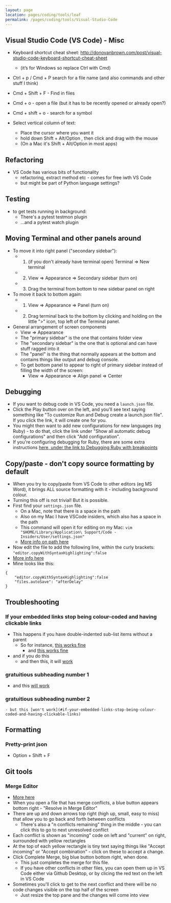 ```yaml
---
layout: page
location: pages/coding/tools/leaf
permalink: /pages/coding/tools/Visual-Studio-Code
---
```

## Visual Studio Code (VS Code) - Misc

  - Keyboard shortcut cheat sheet:
    [<span class="underline">http://donovanbrown.com/post/visual-studio-code-keyboard-shortcut-cheat-sheet</span>](http://donovanbrown.com/post/visual-studio-code-keyboard-shortcut-cheat-sheet)
    
      - (it’s for Windows so replace Ctrl with Cmd)

  - Ctrl + p / Cmd + P search for a file name (and also commands and
    other stuff I think)

  - Cmd + Shift + F - Find in files

  - Cmd + o - open a file (but it has to be recently opened or already
    open?)

  - Cmd + shift + o - search for a symbol

  - Select vertical column of text: 
    - Place the cursor where you want it
    - hold down Shift + Alt/Option , then click and drag with the mouse
    - (On a Mac it's Shift + Alt/Option in most apps)

## Refactoring

- VS Code has various bits of functionality
    - refactoring, extract method etc - comes for free iwth VS Code
    - but might be part of Python language settings?

## Testing

  - to get tests running in background:
      - There's a pytest testmon plugin
      - ...and a pytest watch plugin

## Moving Terminal and other panels around

- To move it into right panel ("secondary sidebar"): 
  - 1. (if you don't already have terminal open) Terminal => New terminal
  - 2. View => Appearance => Secondary sidebar (turn on)
  - 3. Drag the terminal from bottom to new sidebar panel on right
- To move it back to bottom again:
  - 1. View => Appearance => Panel (turn on)
  - 2. Drag terminal back to the bottom by clicking and holding on the little ">" icon, top left of the Terminal panel.
- General arrangement of screen components
  - View => Appearance
  - The "primary sidebar" is the one that contains folder view
  - The "secondary sidebar" is the one that is optional and can have stuff ragged into it
  - The "panel" is the thing that normally appears at the bottom and contains things like output and debug console.
  - To get bottom panel to appear to right of primary sidebar instead of filling the width of the screen:
    - View => Appearance => Align panel => Center

## Debugging

- If you want to debug code in VS Code, you need a `launch.json` file. 
- Click the Play button over on the left, and you'll see text saying something like "To customize Run and Debug create a launch.json file". If you click the link, it will create one for you.
- You might then want to add new configurations for new languages (eg Ruby) - to do that, click the link under "Show all automatic debug configurations"  and then click "Add configuration".
- If you're configuring debugging for Ruby, there are some extra instructions [here, under the link to Debugging Ruby with breakpoints](http://127.0.0.1:4000/pages/coding/lang/oo/Ruby#tutorials-and-guides) 

## Copy/paste - don't copy source formatting by default

- When you try to copy/paste from VS Code to other editors (eg MS Word), it brings ALL source formatting with it - including background colour.
- Turning this off is not trivial! But it is possible.
- First find your `settings.json` file. 
    - On a Mac, note that there is a space in the path
    - Also on my Mac I have VSCode insiders, which also has a space in the path
    - This command will open it for editing on my Mac: `vim "$HOME/Library/Application\ Support/Code - Insiders/User/settings.json"`
    - [More info on path here](https://code.visualstudio.com/docs/getstarted/settings)
- Now edit the file to add the following line, within the curly brackets: `"editor.copyWithSyntaxHighlighting":false`
- [More info here](https://stackoverflow.com/questions/44461520/how-to-turn-off-copy-with-syntax-highlighting)
- Mine looks like this:

```
{
    "editor.copyWithSyntaxHighlighting":false
    "files.autoSave": "afterDelay"
}
```

## Troubleshooting

### If your embedded links stop being colour-coded and having clickable links

- This happens if you have double-indented sub-list items without a parent
  - So for instance, [this works fine](#if-your-embedded-links-stop-being-colour-coded-and-having-clickable-links)
    - and [this works fine](#if-your-embedded-links-stop-being-colour-coded-and-having-clickable-links)
- and if you do this
    - and then this, it will [work](#if-your-embedded-links-stop-being-colour-coded-and-having-clickable-links)

### gratuitious subheading number 1
  - and this [will work](#if-your-embedded-links-stop-being-colour-coded-and-having-clickable-links)

### gratuitious subheading number 2
    - but this [won't work](#if-your-embedded-links-stop-being-colour-coded-and-having-clickable-links)

## Formatting

### Pretty-print json

- Option + Shift + F

## Git tools

### Merge Editor

- [More here](https://code.visualstudio.com/docs/sourcecontrol/overview#_merge-conflicts)
- When you open a file that has merge conflicts, a blue button appears bottom right - "Resolve in Merge Editor"
- There are up and down arrows top right (high up, small, easy to miss) that allow you to go back and forth between conflicts
  - There's also a "n conflicts remaining" thing in the middle - you can click this to go to next unresolved conflict
- Each conflict is shown as "incoming" code on left and "current" on right, surrounded with yellow rectangles
- At the top of each yellow rectangle is tiny text saying things like "Accept incoming" or "Accept combination" - click on these to accept a change.
- Click Complete Merge, big blue button bottom right, when done.
  - This just completes the merge for this file. 
  - If you have other conflicts in other files, you can open them up in VS Code either via Github Desktop, or by clicing the red text on the left in VS Code
- Sometimes you'll click to get to the next conflict and there will be no code changes visible on the top half of the screen
  - Just resize the top pane and the changes will come into view